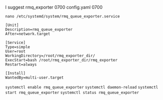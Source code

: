 I suggest
rmq_exporter 0700
config.yaml 0700

`nano /etc/systemd/system/rmq_queue_exporter.service`
```
[Unit]
Description=rmq_queue_exporter
After=network.target

[Service]
Type=simple
User=root
WorkingDirectory=/root/rmq_exporter_dir/
ExecStart=bash /root/rmq_exporter_dir/rmq_exporter
Restart=always

[Install]
WantedBy=multi-user.target
```

`systemctl enable rmq_queue_exporter`
`systemctl daemon-reload`
`systemctl start rmq_queue_exporter`
`systemctl status rmq_queue_exporter`
